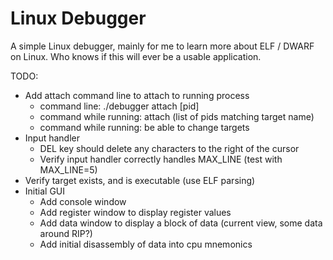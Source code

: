 # Linux Debugger

A simple Linux debugger, mainly for me to learn more about ELF / DWARF on Linux. Who knows if this will ever be a usable application.

TODO:
  * Add attach command line to attach to running process
    * command line: ./debugger attach [pid]
    * command while running: attach (list of pids matching target name)
    * command while running: be able to change targets
  * Input handler
    * DEL key should delete any characters to the right of the cursor
    * Verify input handler correctly handles MAX_LINE (test with MAX_LINE=5)
  * Verify target exists, and is executable (use ELF parsing)
  * Initial GUI
    * Add console window
    * Add register window to display register values
    * Add data window to display a block of data (current view, some data around RIP?)
    * Add initial disassembly of data into cpu mnemonics